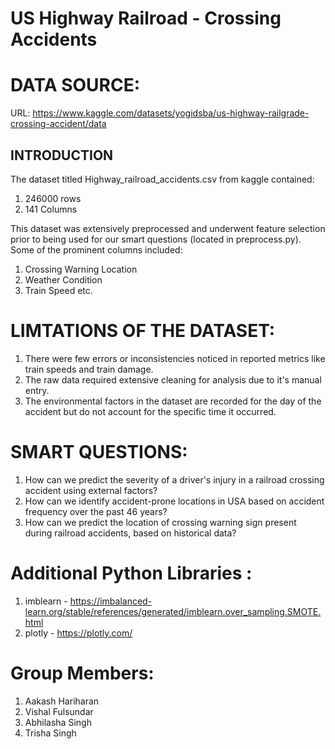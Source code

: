 # US Highway Railroad - Crossing Accidents 

# DATA SOURCE:
URL: https://www.kaggle.com/datasets/yogidsba/us-highway-railgrade-crossing-accident/data

## INTRODUCTION
The dataset titled Highway_railroad_accidents.csv from kaggle contained:
1) 246000 rows
2) 141 Columns

This dataset was extensively preprocessed and underwent feature selection prior to being used for our smart questions (located in preprocess.py).
Some of the prominent columns included:
1) Crossing Warning Location
2) Weather Condition
3) Train Speed etc.

# LIMTATIONS OF THE DATASET:
1) There were few errors or inconsistencies noticed in reported metrics like train speeds and train damage.
2) The raw data required extensive cleaning for analysis due to it's manual entry.
3) The environmental factors in the dataset are recorded for the day of the accident but do not account for the specific time it occurred.
   
# SMART QUESTIONS:
1) How can we predict the severity of a driver's injury in a railroad crossing accident using external factors?
2) How can we identify accident-prone locations in USA based on accident frequency over the past 46 years?
3) How can we predict the location of crossing warning sign present during railroad accidents, based on historical data?

# Additional Python Libraries :
1) imblearn - https://imbalanced-learn.org/stable/references/generated/imblearn.over_sampling.SMOTE.html
2) plotly - https://plotly.com/

# Group Members:
1) Aakash Hariharan
2) Vishal Fulsundar
3) Abhilasha Singh
4) Trisha Singh





